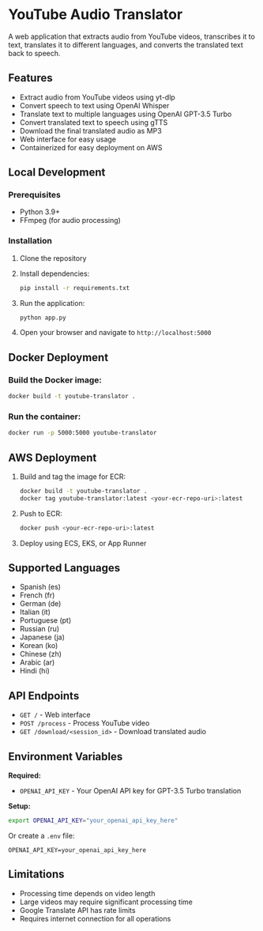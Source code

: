 # YouTube Audio Translator

A web application that extracts audio from YouTube videos, transcribes it to text, translates it to different languages, and converts the translated text back to speech.

## Features

- Extract audio from YouTube videos using yt-dlp
- Convert speech to text using OpenAI Whisper
- Translate text to multiple languages using OpenAI GPT-3.5 Turbo
- Convert translated text to speech using gTTS
- Download the final translated audio as MP3
- Web interface for easy usage
- Containerized for easy deployment on AWS

## Local Development

### Prerequisites

- Python 3.9+
- FFmpeg (for audio processing)

### Installation

1. Clone the repository
2. Install dependencies:
   ```bash
   pip install -r requirements.txt
   ```

3. Run the application:
   ```bash
   python app.py
   ```

4. Open your browser and navigate to `http://localhost:5000`

## Docker Deployment

### Build the Docker image:
```bash
docker build -t youtube-translator .
```

### Run the container:
```bash
docker run -p 5000:5000 youtube-translator
```

## AWS Deployment

1. Build and tag the image for ECR:
   ```bash
   docker build -t youtube-translator .
   docker tag youtube-translator:latest <your-ecr-repo-uri>:latest
   ```

2. Push to ECR:
   ```bash
   docker push <your-ecr-repo-uri>:latest
   ```

3. Deploy using ECS, EKS, or App Runner

## Supported Languages

- Spanish (es)
- French (fr)
- German (de)
- Italian (it)
- Portuguese (pt)
- Russian (ru)
- Japanese (ja)
- Korean (ko)
- Chinese (zh)
- Arabic (ar)
- Hindi (hi)

## API Endpoints

- `GET /` - Web interface
- `POST /process` - Process YouTube video
- `GET /download/<session_id>` - Download translated audio

## Environment Variables

**Required:**
- `OPENAI_API_KEY` - Your OpenAI API key for GPT-3.5 Turbo translation

**Setup:**
```bash
export OPENAI_API_KEY="your_openai_api_key_here"
```

Or create a `.env` file:
```
OPENAI_API_KEY=your_openai_api_key_here
```

## Limitations

- Processing time depends on video length
- Large videos may require significant processing time
- Google Translate API has rate limits
- Requires internet connection for all operations